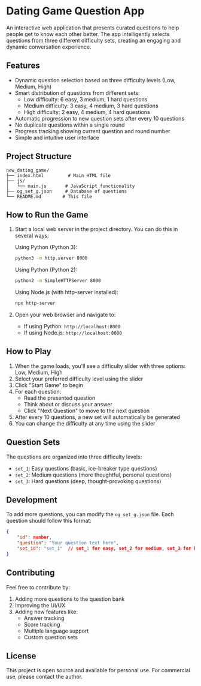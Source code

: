 # Dating Game Question App

An interactive web application that presents curated questions to help people get to know each other better. The app intelligently selects questions from three different difficulty sets, creating an engaging and dynamic conversation experience.

## Features

- Dynamic question selection based on three difficulty levels (Low, Medium, High)
- Smart distribution of questions from different sets:
  - Low difficulty: 6 easy, 3 medium, 1 hard questions
  - Medium difficulty: 3 easy, 4 medium, 3 hard questions
  - High difficulty: 2 easy, 4 medium, 4 hard questions
- Automatic progression to new question sets after every 10 questions
- No duplicate questions within a single round
- Progress tracking showing current question and round number
- Simple and intuitive user interface

## Project Structure

```
new_dating_game/
├── index.html         # Main HTML file
├── js/
│   └── main.js       # JavaScript functionality
├── og_set_g.json     # Database of questions
└── README.md        # This file
```

## How to Run the Game

1. Start a local web server in the project directory. You can do this in several ways:

   Using Python (Python 3):
   ```bash
   python3 -m http.server 8000
   ```
   
   Using Python (Python 2):
   ```bash
   python2 -m SimpleHTTPServer 8000
   ```
   
   Using Node.js (with http-server installed):
   ```bash
   npx http-server
   ```

2. Open your web browser and navigate to:
   - If using Python: `http://localhost:8000`
   - If using Node.js: `http://localhost:8080`

## How to Play

1. When the game loads, you'll see a difficulty slider with three options: Low, Medium, High
2. Select your preferred difficulty level using the slider
3. Click "Start Game" to begin
4. For each question:
   - Read the presented question
   - Think about or discuss your answer
   - Click "Next Question" to move to the next question
5. After every 10 questions, a new set will automatically be generated
6. You can change the difficulty at any time using the slider

## Question Sets

The questions are organized into three difficulty levels:
- `set_1`: Easy questions (basic, ice-breaker type questions)
- `set_2`: Medium questions (more thoughtful, personal questions)
- `set_3`: Hard questions (deep, thought-provoking questions)

## Development

To add more questions, you can modify the `og_set_g.json` file. Each question should follow this format:

```json
{
    "id": number,
    "question": "Your question text here",
    "set_id": "set_1"  // set_1 for easy, set_2 for medium, set_3 for hard
}
```

## Contributing

Feel free to contribute by:
1. Adding more questions to the question bank
2. Improving the UI/UX
3. Adding new features like:
   - Answer tracking
   - Score tracking
   - Multiple language support
   - Custom question sets

## License

This project is open source and available for personal use. For commercial use, please contact the author.